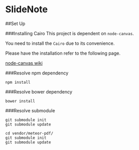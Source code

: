 SlideNote
=========
##Set Up

###Installing Cairo
This project is dependent on `node-canvas`.

You need to install the `Cairo` due to its convenience.

Please have the installation refer to the following page.

[node-canvas wiki](https://github.com/LearnBoost/node-canvas/wiki)

###Resolve npm dependency

```
npm install
```

###Resolve bower dependency

```
bower install
```

###Resolve submodule
```
git submodule init
git submodule update

cd vendor/meteor-pdf/
git submodule init
git submodule update
```
